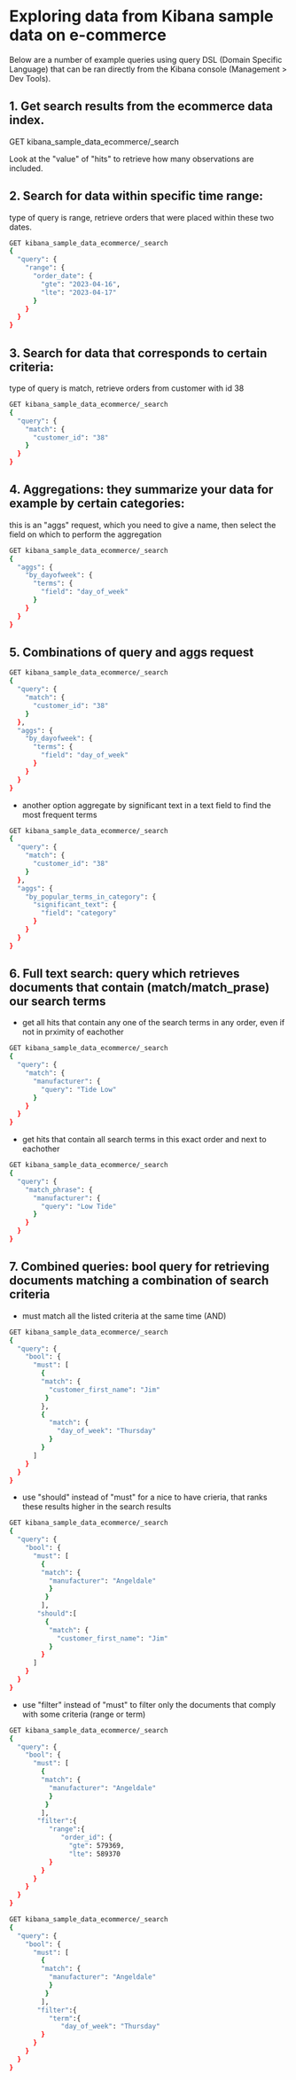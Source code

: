 # Exploring data from Kibana sample data on e-commerce

Below are a number of example queries using query DSL (Domain Specific Language) that can be ran directly from the Kibana console (Management > Dev Tools).


## 1. Get search results from the ecommerce data index.


GET kibana_sample_data_ecommerce/_search

Look at the "value" of "hits" to retrieve how many observations are included.


## 2. Search for data within specific time range: 
type of query is range, retrieve orders that were placed within these two dates.

```bash
GET kibana_sample_data_ecommerce/_search
{
  "query": {
    "range": {
      "order_date": {
        "gte": "2023-04-16",
        "lte": "2023-04-17"
      }
    }
  }
}
```

## 3. Search for data that corresponds to certain criteria:
type of query is match, retrieve orders from customer with id 38

```bash
GET kibana_sample_data_ecommerce/_search
{
  "query": {
    "match": {
      "customer_id": "38"
    }
  }
}
```

## 4. Aggregations: they summarize your data for example by certain categories:
this is an "aggs" request, which you need to give a name, then select the field on which to perform the aggregation

```bash
GET kibana_sample_data_ecommerce/_search
{
  "aggs": {
    "by_dayofweek": {
      "terms": {
        "field": "day_of_week"
      }
    }
  }
}
```

## 5. Combinations of query and aggs request

```bash
GET kibana_sample_data_ecommerce/_search
{
  "query": {
    "match": {
      "customer_id": "38"
    }
  },
  "aggs": {
    "by_dayofweek": {
      "terms": {
        "field": "day_of_week"
      }
    }
  }
}
```

 - another option aggregate by significant text in a text field to find the most frequent terms


```bash
GET kibana_sample_data_ecommerce/_search
{
  "query": {
    "match": {
      "customer_id": "38"
    }
  },
  "aggs": {
    "by_popular_terms_in_category": {
      "significant_text": {
        "field": "category"
      }
    }
  }
}
```

## 6. Full text search: query which retrieves documents that contain (match/match_prase) our search terms

- get all hits that contain any one of the search terms in any order, even if not in prximity of eachother
```bash
GET kibana_sample_data_ecommerce/_search
{
  "query": {
    "match": {
      "manufacturer": {
        "query": "Tide Low"
      }
    }
  }
}
```

- get hits that contain all search terms in this exact order and next to eachother
```bash
GET kibana_sample_data_ecommerce/_search
{
  "query": {
    "match_phrase": {
      "manufacturer": {
        "query": "Low Tide"
      }
    }
  }
}
```
## 7. Combined queries: bool query for retrieving documents matching a combination of search criteria

- must match all the listed criteria at the same time (AND)
```bash
GET kibana_sample_data_ecommerce/_search
{
  "query": {
    "bool": {
      "must": [
        {
        "match": {
          "customer_first_name": "Jim"
         }
        },
        {
          "match": {
            "day_of_week": "Thursday"
          }
        }
      ]
    }
  }
}
```
- use "should" instead of "must" for a nice to have crieria, that ranks these results higher in the search results
```bash
GET kibana_sample_data_ecommerce/_search
{
  "query": {
    "bool": {
      "must": [
        {
        "match": {
          "manufacturer": "Angeldale"
          }
         }
        ],
       "should":[
         {
          "match": {
            "customer_first_name": "Jim"
          }
        }
      ]
    }
  }
}
```
- use "filter" instead of "must" to filter only the documents that comply with some criteria (range or term)

```bash
GET kibana_sample_data_ecommerce/_search
{
  "query": {
    "bool": {
      "must": [
        {
        "match": {
          "manufacturer": "Angeldale"
          }
         }
        ],
       "filter":{
          "range":{
             "order_id": {
               "gte": 579369,
               "lte": 589370
          }
        }
      }
    }
  }
}
```
```bash
GET kibana_sample_data_ecommerce/_search
{
  "query": {
    "bool": {
      "must": [
        {
        "match": {
          "manufacturer": "Angeldale"
          }
         }
        ],
       "filter":{
          "term":{
             "day_of_week": "Thursday"
        }
      }
    }
  }
}
```